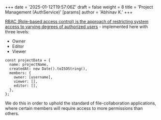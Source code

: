 +++
date = '2025-01-12T19:57:06Z'
draft = false
weight = 8
title = 'Project Management (AuthService)'
[params]
  author = 'Abhinav K.'
+++

[RBAC (Role-based access control) is the approach of restricting system access to varying degrees of authorized users](https://en.wikipedia.org/wiki/Role-based_access_control) - implemented here with three levels:
- Owner
- Editor
- Viewer

```
const projectData = {
  name: projectName,
  createdAt: new Date().toISOString(),
  members: {
    owner: [username],
    viewer: [],
    editor: [],
  },
};
```

We do this in order to uphold the standard of file-collaboration applications, where certain members will require access to more permissions than others.